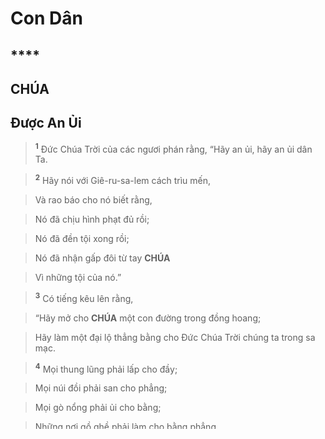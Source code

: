 # Con Dân

## ****

## CHÚA

## Được An Ủi

> <sup><b>1</b></sup> Đức Chúa Trời của các ngươi phán rằng, “Hãy an ủi, hãy an ủi dân Ta.
>


> <sup><b>2</b></sup> Hãy nói với Giê-ru-sa-lem cách trìu mến,
>


> Và rao báo cho nó biết rằng,
>


> Nó đã chịu hình phạt đủ rồi;
>


> Nó đã đền tội xong rồi;
>


> Nó đã nhận gấp đôi từ tay **CHÚA**
>


> Vì những tội của nó.”
>


> <sup><b>3</b></sup> Có tiếng kêu lên rằng,
>


> “Hãy mở cho **CHÚA** một con đường trong đồng hoang;
>


> Hãy làm một đại lộ thẳng bằng cho Đức Chúa Trời chúng ta trong sa mạc.
>


> <sup><b>4</b></sup> Mọi thung lũng phải lấp cho đầy;
>


> Mọi núi đồi phải san cho phẳng;
>


> Mọi gò nổng phải ủi cho bằng;
>


> Những nơi gồ ghề phải làm cho bằng phẳng,
>


> <sup><b>5</b></sup> Bấy giờ vinh quang của **CHÚA** sẽ hiển lộ,
>


> Và mọi loài xác thịt sẽ cùng nhau xem thấy,
>


> Vì miệng **CHÚA** đã phán vậy.”
>


> <sup><b>6</b></sup> Có tiếng phán rằng, “Ngươi hãy kêu lên!”
>


> Tôi thưa rằng, “Con phải nói gì?”
>


> Mọi loài xác thịt như cỏ dại,
>


> Vẻ đẹp của chúng như hoa ngoài đồng.
>


> <sup><b>7</b></sup> Cỏ héo, hoa tàn,
> 
> <sup><b>8</b></sup> Cỏ héo, hoa tàn,
>


> Vì hơi thở của **CHÚA** thổi qua trên chúng.
>


> Thật vậy loài người chẳng khác gì cỏ dại.
>


> Nhưng lời của Đức Chúa Trời chúng ta đứng vững đời đời.
>


> <sup><b>9</b></sup> Hỡi các ngươi, những người đem tin mừng đến Si-ôn,
>


> Hãy lên núi cao.
>


> Hỡi các ngươi, những người đem tin mừng đến Giê-ru-sa-lem,
>


> Hãy hết sức nói lớn tiếng lên,
>


> Hãy cất tiếng lên, đừng sợ hãi,
>


> Hãy nói cho các thành của Giu-đa biết rằng,
>


> “Đây là Đức Chúa Trời của các ngươi.”
>


> <sup><b>10</b></sup> Này, **CHÚA** Hằng Hữu ngự đến với uy quyền;
>


> Ngài sẽ trị vì bằng cánh tay Ngài.
>


> Này, Ngài đem phần thưởng theo với Ngài;
>


> Các vật tưởng thưởng của Ngài đi trước Ngài.
>


> <sup><b>11</b></sup> Ngài sẽ chăn giữ bầy chiên của Ngài như một người chăn;
>


> Ngài sẽ bồng ẵm các chiên con trong tay Ngài;
>


> Ngài sẽ ôm chúng vào lòng Ngài,
>


> Và Ngài sẽ chăm sóc các chiên mẹ có con còn thơ dại.
>


> <sup><b>12</b></sup> Ai đã dùng lòng bàn tay lường nước biển,
>


> Dùng gang tay đo các tầng trời,
>


> Lấy cái đấu đong bụi đất?
>


> Ai lấy bàn cân cân núi lớn,
>


> Hoặc dùng dĩa cân cân các đồi cao?
>


> <sup><b>13</b></sup> Ai có thể hướng dẫn được Thần của **CHÚA**,
>


> Hoặc làm quân sư để chỉ dạy Ngài?
>


> <sup><b>14</b></sup> Ngài đã tham khảo mưu kế của ai?
>


> Ai đã chỉ dạy Ngài?
>


> Ai đã dạy Ngài con đường công lý?
>


> Ai đã dạy Ngài tri thức vô biên?
>


> Ai đã chỉ cho Ngài đường nào để được trí tuệ?
>


> <sup><b>15</b></sup> Này, các quốc gia khác nào giọt nước trong thùng,
>


> Họ bị xem như chút bụi dính nơi dĩa cân;
>


> Này, Ngài nhấc bổng các đảo như một vật bé nhỏ.
>


> <sup><b>16</b></sup> Gỗ của núi Li-băng không đủ đốt dâng của lễ;
>


> Các thú trên núi ấy cũng không đủ làm của lễ thiêu.
>


> <sup><b>17</b></sup> Tất cả các quốc gia chẳng có nghĩa lý gì trước mặt Ngài;
>


> Đối với Ngài, mọi quốc gia trên thế giới chẳng là gì cả và chỉ là hư vô.
>


> <sup><b>18</b></sup> Thế thì các ngươi ví sánh Đức Chúa Trời với ai?
>


> Hay lấy hình ảnh nào để so sánh với Ngài được?
>


> <sup><b>19</b></sup> Phải chăng một pho tượng do thợ đúc tượng đúc ra?
>


> Rồi thợ dát vàng thếp một lớp vàng mỏng lên trên,
>


> Và người thợ bạc đúc thêm một dây chuyền bạc.
>


> <sup><b>20</b></sup> Người nghèo không đủ khả năng làm tượng như thế để thờ
>


> Thì chọn một khúc gỗ chưa mục,
>


> Rồi tìm một người thợ mộc khéo tay,
>


> Mướn thợ ấy đục đẽo thành một tượng gỗ không bị ngã.
>


> <sup><b>21</b></sup> Các ngươi chưa biết sao? Các ngươi chưa nghe sao?
> 
> <sup><b>28</b></sup> Các ngươi chưa biết sao? Các ngươi chưa nghe sao?
>


> Từ lúc ban đầu các ngươi chưa được bảo cho biết sao?
>


> Từ lúc lập nền trái đất các ngươi há chưa hiểu sao?
>


> <sup><b>22</b></sup> Đấng ngự trên vòm trái đất,
>


> Nhìn xuống nhân gian như châu chấu cào cào;
>


> Ngài giăng bầu trời ra như giăng một tấm màn;
>


> Ngài căng chúng ra như người ta căng lều để ở.
>


> <sup><b>23</b></sup> Ngài biến những kẻ quyền thế ra hư không;
>


> Những kẻ cầm quyền xét đoán trên đất trở thành hư ảo.
>


> <sup><b>24</b></sup> Chúng vừa mới được trồng; chúng vừa mới được gieo;
>


> Chúng vừa đâm rễ vào đất;
>


> Ngài thổi qua chúng một hơi, chúng liền héo khô ngay,
>


> Và một cơn lốc đùa chúng đi như gốc rạ.
>


> <sup><b>25</b></sup> Đấng Thánh phán hỏi: Các ngươi ví sánh Ta với ai?
>


> Các ngươi cho Ta bằng ai?
>


> <sup><b>26</b></sup> Hãy ngước mắt nhìn lên trời,
>


> Xem ai đã tạo nên những thiên thể ấy?
>


> Ai đã làm chúng hiện hữu vô số như vậy?
>


> Thế mà Ngài gọi chúng theo từng tên riêng.
>


> Nhờ quyền năng lớn lao của Ngài,
>


> Nhờ sức mạnh vô hạn của Ngài,
>


> Không một thiên thể nào bị bỏ sót.
>


> <sup><b>27</b></sup> Hỡi Gia-cốp, tại sao ngươi nói,
>


> Hỡi I-sơ-ra-ên, tại sao ngươi bảo:
>


> “Đường lối tôi đã bị che khuất khỏi mắt **CHÚA**,
>


> Công lý dành cho tôi Đức Chúa Trời đã chẳng đoái hoài.”
>


> **CHÚA** là Đức Chúa Trời đời đời,
>


> Đấng Tạo Hóa của toàn cả địa cầu;
>


> Ngài không kiệt lực và không mệt mỏi;
>


> Trí tuệ Ngài thật khôn dò.
>


> <sup><b>29</b></sup> Ngài ban năng lực cho người kiệt lực;
>


> Ngài ban sức mạnh cho người đuối sức.
>


> <sup><b>30</b></sup> Ngay cả những người trẻ tuổi cũng sẽ kiệt lực và mệt mỏi;
>


> Các thanh niên cũng sẽ đuối sức ngã dài;
>


> <sup><b>31</b></sup> Nhưng ai trông cậy **CHÚA** sẽ được sức mới;
>


> Họ sẽ cất cánh bay cao như phượng hoàng;
>


> Họ sẽ chạy mà không mệt mỏi;
>


> Họ sẽ đi mà không kiệt lực.
>